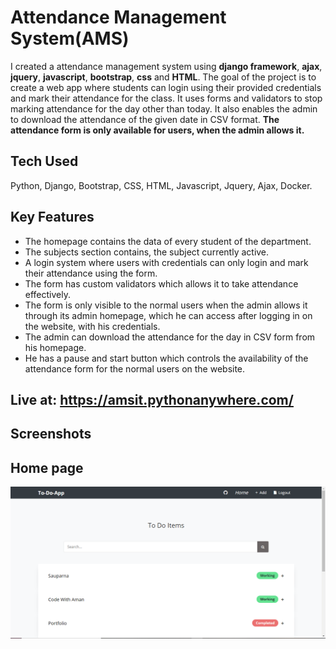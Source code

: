 # Attendance Management System(AMS)

I created a attendance management system using **django framework**, **ajax**,  **jquery**, **javascript**, **bootstrap**, **css** and **HTML**.
The goal of the project is to create a web app where students can login using their provided credentials and mark their attendance for the class. It uses forms and validators to stop marking attendance for the day other than today. It also enables the admin to download the attendance of the given date in CSV format.
**The attendance form is only available for users, when the admin allows it.**

## Tech Used
Python, Django, Bootstrap, CSS, HTML, Javascript, Jquery, Ajax, Docker.

## Key Features
* The homepage contains the data of every student of the department.
* The subjects section contains, the subject currently active.
* A login system where users with credentials can only login and mark their attendance using the form.
* The form has custom validators which allows it to take attendance effectively.
* The form is only visible to the normal users when the admin allows it through its admin homepage, which he can access after logging in on the website, with his credentials.
* The admin can download the attendance for the day in CSV form from his homepage.
* He has a pause and start button which controls the availability of the attendance form for the normal users on the website.

## Live at: https://amsit.pythonanywhere.com/

## Screenshots

## Home page
![Index-Page](https://github.com/amanjha8100/ToDoAppDjango/blob/main/ss/Home.PNG?raw=true)







